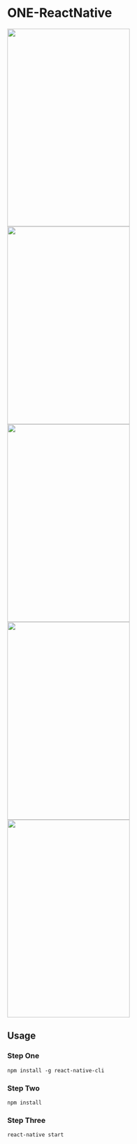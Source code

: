 # ONE-ReactNative

<img width="280" height="450" src="https://github.com/kenvies/ONE-ReactNative/blob/master/dis/Simulator%20Screen%20Shot%202017年8月16日%20下午3.12.04.png"/>
<img width="280" height="450" src="https://github.com/kenvies/ONE-ReactNative/blob/master/dis/Simulator%20Screen%20Shot%202017年8月16日%20下午3.12.12.png"/>
<img width="280" height="450" src="https://github.com/kenvies/ONE-ReactNative/blob/master/dis/Simulator%20Screen%20Shot%202017年8月16日%20下午3.12.17.png"/>
<img width="280" height="450" src="https://github.com/kenvies/ONE-ReactNative/blob/master/dis/Simulator%20Screen%20Shot%202017年8月16日%20下午3.12.24.png"/>
<img width="280" height="450" src="https://github.com/kenvies/ONE-ReactNative/blob/master/dis/Simulator%20Screen%20Shot%202017年8月16日%20下午3.12.43.png"/>

Usage
-----
### Step One

```
npm install -g react-native-cli
```
### Step Two

```
npm install
```
### Step Three

```
react-native start
```
